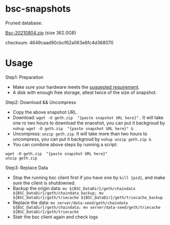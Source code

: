 # bsc-snapshots

Pruned database:

[Bsc-20210804.zip](https://s3.ap-northeast-1.amazonaws.com/dex-bin.bnbstatic.com/geth-20210804.zip?AWSAccessKeyId=AKIAYINE6SBQPUZDDRRO&Expires=1630723350&Signature=1aQFhpJDz6yygOMRuflUuk8F3jc%3D%3D) (size 362.0GB)

checksum: 4649caad90cbcf62a063e6fc4d368070

# Usage 

Step1: Preparation
- Make sure your hardware meets the [suggested requirement](https://docs.binance.org/smart-chain/developer/fullnode.html).
- A disk with enough free storage, atlest twice of the size of snapshot.

Step2: Download && Uncompress
- Copy the above snapshot URL.
- Download:  `wget -O geth.zip  "{paste snapshot URL here}"` . It will take one ro two hours to download the snaoshot, you can put it backgroud by `nohup wget -O geth.zip  "{paste snapshot URL here}" &`
- Uncompress: `unzip geth.zip`. It will take more than two hours to uncompress,  you can put it backgroud by `nohup unzip geth.zip &`
- You can combine above steps by running a script:
```
wget -O geth.zip  "{paste snapshot URL here}"
unzip geth.zip
```

Step3: Replace Data
- Stop the running bsc client first if you have one by `kill {pid}`, and make sure the client is shutdowned.
- Backup the origin data: `mv ${BSC_DataDir}/geth/chaindata ${BSC_DataDir}/geth/chaindata_backup; mv ${BSC_DataDir}/geth/triecache ${BSC_DataDir}/geth/triecache_backup`
- Replace the data: `mv server/data-seed/geth/chaindata ${BSC_DataDir}/geth/chaindata; mv server/data-seed/geth/triecache ${BSC_DataDir}/geth/triecache`
- Statr the bsc client again and check logs


